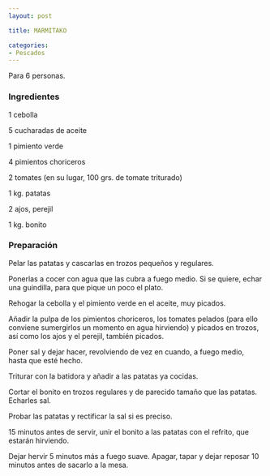 ```yaml
---
layout: post

title: MARMITAKO

categories:
- Pescados
---
```

Para 6 personas.

<h3>Ingredientes</h3>

1 cebolla

5 cucharadas de aceite

1 pimiento verde

4 pimientos choriceros

2 tomates (en su lugar, 100 grs. de tomate triturado)

1 kg. patatas

2 ajos, perejil

1 kg. bonito

<h3>Preparación</h3>

Pelar las patatas y cascarlas en trozos pequeños y regulares.

Ponerlas a cocer con agua que las cubra a fuego medio. Si se quiere, echar una guindilla, para que pique un poco el plato.

Rehogar la cebolla y el pimiento verde en el aceite, muy picados.

Añadir la pulpa de los pimientos choriceros, los tomates pelados (para ello conviene sumergirlos un momento en agua hirviendo) y picados en trozos, así como los ajos y el perejil, también picados.

Poner sal y dejar hacer, revolviendo de vez en cuando, a fuego medio, hasta que esté hecho.

Triturar con la batidora y añadir a las patatas ya cocidas.

Cortar el bonito en trozos regulares y de parecido tamaño que las patatas. Echarles sal.

Probar las patatas y rectificar la sal si es preciso.

15 minutos antes de servir, unir el bonito a las patatas con el refrito, que estarán hirviendo.

Dejar hervir 5 minutos más a fuego suave. Apagar, tapar y dejar reposar 10 minutos antes de sacarlo a la mesa.

